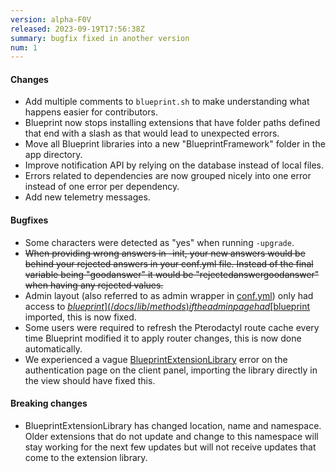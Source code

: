 ```yaml
---
version: alpha-F0V
released: 2023-09-19T17:56:38Z
summary: bugfix fixed in another version
num: 1
---
```


#### Changes

- Add multiple comments to `blueprint.sh` to make understanding what happens easier for contributors.
- Blueprint now stops installing extensions that have folder paths defined that end with a slash as that would lead to unexpected errors.
- Move all Blueprint libraries into a new "BlueprintFramework" folder in the app directory.
- Improve notification API by relying on the database instead of local files.
- Errors related to dependencies are now grouped nicely into one error instead of one error per dependency.
- Add new telemetry messages.

#### Bugfixes

- Some characters were detected as "yes" when running `-upgrade`.
- ~~When providing wrong answers in -init, your new answers would be behind your rejected answers in your conf.yml file. Instead of the final variable being "goodanswer" it would be "rejectedanswergoodanswer" when having any rejected values.~~
- Admin layout (also referred to as admin wrapper in [conf.yml](/docs/configs/confyml)) only had access to [$blueprint](/docs/lib/methods) if the admin page had [$blueprint](/docs/lib/methods) imported, this is now fixed.
- Some users were required to refresh the Pterodactyl route cache every time Blueprint modified it to apply router changes, this is now done automatically.
- We experienced a vague [BlueprintExtensionLibrary](/docs/lib/methods) error on the authentication page on the client panel, importing the library directly in the view should have fixed this.

#### Breaking changes

- BlueprintExtensionLibrary has changed location, name and namespace. Older extensions that do not update and change to this namespace will stay working for the next few updates but will not receive updates that come to the extension library.

